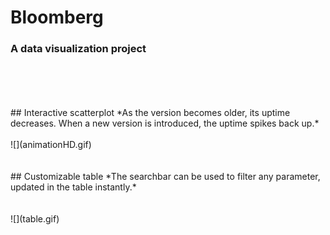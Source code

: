 # Bloomberg
### A data visualization project
<br/>
<br/>
<br/>
<br/>
## Interactive scatterplot
*As the version becomes older, its uptime decreases. When a new version is introduced, the uptime spikes back up.*<br/><br/>
![](animationHD.gif)<br/><br/><br/>
## Customizable table
*The searchbar can be used to filter any parameter, updated in the table instantly.*<br/><br/><br/>
![](table.gif)
